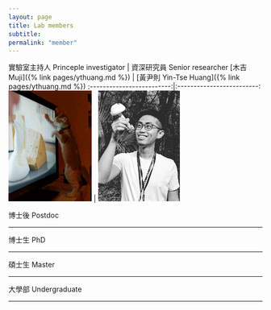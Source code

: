 ```yaml
---
layout: page
title: Lab members
subtitle:
permalink: "member"
---
```

實驗室主持人 Princeple investigator |  資深研究員 Senior researcher
[木吉 Muji]({% link pages/ythuang.md %}) | [黃尹則 Yin-Tse Huang]({% link pages/ythuang.md %})
:-------------------------:|:-------------------------:
![](assets/img/people/Muji_TV_crop.gif)  |  ![](assets/img/people/MeintheField_220px.png)

博士後 Postdoc
_________


博士生 PhD
_________


碩士生 Master
_________


大學部 Undergraduate
_________
